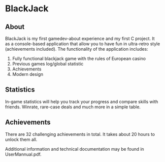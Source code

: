 # BlackJack

## About
BlackJack is my first gamedev-about experience and my first C project. It as a console-based application that allow you to have fun in ultra-retro style (achievements included). The functionality of the application includes:

1. Fully functional blackjack game with the rules of European casino
2. Previous games log/global statistic
3. Achievements
4. Modern design 

## Statistics
In-game statistics will help you track your progress and compare skills with friends. Winrate, rare-case deals and much more in a simple table.

## Achievements
There are 32 challenging achievements in total. It takes about 20 hours to unlock them all.

Additional information and technical documentation may be found in UserMannual.pdf.
